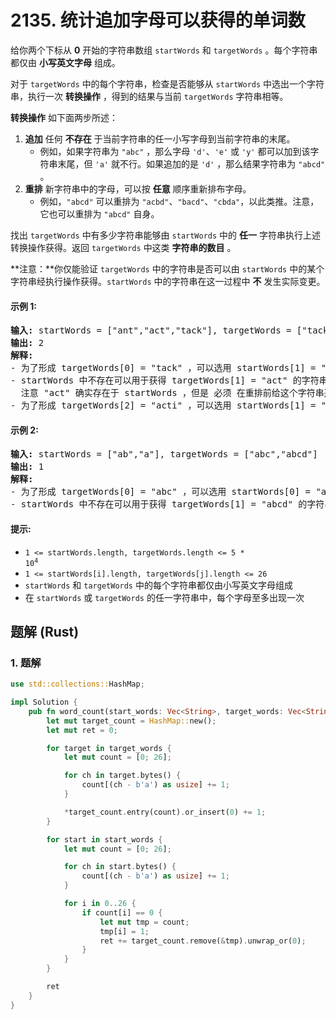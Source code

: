 # 2135. 统计追加字母可以获得的单词数
给你两个下标从 **0** 开始的字符串数组 `startWords` 和 `targetWords` 。每个字符串都仅由 **小写英文字母** 组成。

对于 `targetWords` 中的每个字符串，检查是否能够从 `startWords` 中选出一个字符串，执行一次 **转换操作** ，得到的结果与当前 `targetWords` 字符串相等。

**转换操作** 如下面两步所述：

1. **追加** 任何 **不存在** 于当前字符串的任一小写字母到当前字符串的末尾。
    * 例如，如果字符串为 `"abc"` ，那么字母 `'d'`、`'e'` 或 `'y'` 都可以加到该字符串末尾，但 `'a'` 就不行。如果追加的是 `'d'` ，那么结果字符串为 `"abcd"` 。
2. **重排** 新字符串中的字母，可以按 **任意** 顺序重新排布字母。
    * 例如，`"abcd"` 可以重排为 `"acbd"`、`"bacd"`、`"cbda"`，以此类推。注意，它也可以重排为 `"abcd"` 自身。

找出 `targetWords` 中有多少字符串能够由 `startWords` 中的 **任一** 字符串执行上述转换操作获得。返回 `targetWords` 中这类 **字符串的数目** 。

**注意：**你仅能验证 `targetWords` 中的字符串是否可以由 `startWords` 中的某个字符串经执行操作获得。`startWords`  中的字符串在这一过程中 **不** 发生实际变更。

#### 示例 1:
<pre>
<strong>输入:</strong> startWords = ["ant","act","tack"], targetWords = ["tack","act","acti"]
<strong>输出:</strong> 2
<strong>解释:</strong>
- 为了形成 targetWords[0] = "tack" ，可以选用 startWords[1] = "act" ，追加字母 'k' ，并重排 "actk" 为 "tack" 。
- startWords 中不存在可以用于获得 targetWords[1] = "act" 的字符串。
  注意 "act" 确实存在于 startWords ，但是 必须 在重排前给这个字符串追加一个字母。
- 为了形成 targetWords[2] = "acti" ，可以选用 startWords[1] = "act" ，追加字母 'i' ，并重排 "acti" 为 "acti" 自身。
</pre>

#### 示例 2:
<pre>
<strong>输入:</strong> startWords = ["ab","a"], targetWords = ["abc","abcd"]
<strong>输出:</strong> 1
<strong>解释:</strong>
- 为了形成 targetWords[0] = "abc" ，可以选用 startWords[0] = "ab" ，追加字母 'c' ，并重排为 "abc" 。
- startWords 中不存在可以用于获得 targetWords[1] = "abcd" 的字符串。
</pre>

#### 提示:
* <code>1 <= startWords.length, targetWords.length <= 5 * 10<sup>4</sup></code>
* `1 <= startWords[i].length, targetWords[j].length <= 26`
* `startWords` 和 `targetWords` 中的每个字符串都仅由小写英文字母组成
* 在 `startWords` 或 `targetWords` 的任一字符串中，每个字母至多出现一次

## 题解 (Rust)

### 1. 题解
```Rust
use std::collections::HashMap;

impl Solution {
    pub fn word_count(start_words: Vec<String>, target_words: Vec<String>) -> i32 {
        let mut target_count = HashMap::new();
        let mut ret = 0;

        for target in target_words {
            let mut count = [0; 26];

            for ch in target.bytes() {
                count[(ch - b'a') as usize] += 1;
            }

            *target_count.entry(count).or_insert(0) += 1;
        }

        for start in start_words {
            let mut count = [0; 26];

            for ch in start.bytes() {
                count[(ch - b'a') as usize] += 1;
            }

            for i in 0..26 {
                if count[i] == 0 {
                    let mut tmp = count;
                    tmp[i] = 1;
                    ret += target_count.remove(&tmp).unwrap_or(0);
                }
            }
        }

        ret
    }
}
```
